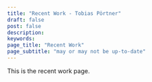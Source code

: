 ```yaml
---
title: "Recent Work - Tobias Pörtner"
draft: false
post: false
description:
keywords:
page_title: "Recent Work"
page_subtitle: "may or may not be up-to-date"
---
```


This is the recent work page.